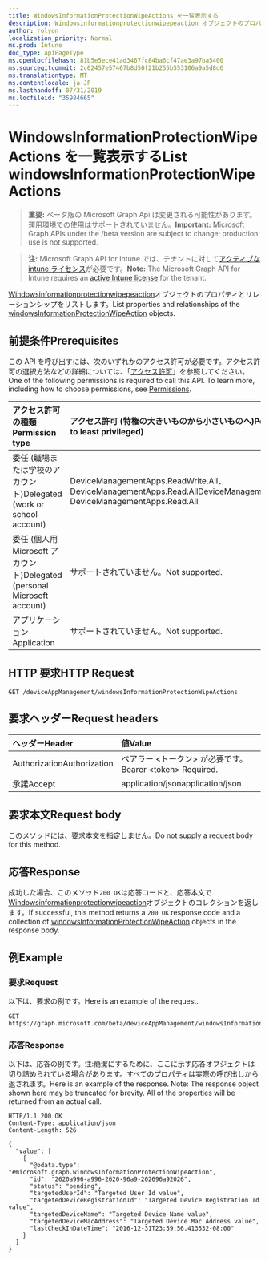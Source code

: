 ```yaml
---
title: WindowsInformationProtectionWipeActions を一覧表示する
description: Windowsinformationprotectionwipepeaction オブジェクトのプロパティとリレーションシップをリストします。
author: rolyon
localization_priority: Normal
ms.prod: Intune
doc_type: apiPageType
ms.openlocfilehash: 81b5e5ece41ad3467fc84ba6cf47ae3a97ba5400
ms.sourcegitcommit: 2c62457e57467b8d50f21b255b553106a9a5d8d6
ms.translationtype: MT
ms.contentlocale: ja-JP
ms.lasthandoff: 07/31/2019
ms.locfileid: "35984665"
---
```

# <a name="list-windowsinformationprotectionwipeactions"></a><span data-ttu-id="a6d70-103">WindowsInformationProtectionWipeActions を一覧表示する</span><span class="sxs-lookup"><span data-stu-id="a6d70-103">List windowsInformationProtectionWipeActions</span></span>

> <span data-ttu-id="a6d70-104">**重要:** ベータ版の Microsoft Graph Api は変更される可能性があります。運用環境での使用はサポートされていません。</span><span class="sxs-lookup"><span data-stu-id="a6d70-104">**Important:** Microsoft Graph APIs under the /beta version are subject to change; production use is not supported.</span></span>

> <span data-ttu-id="a6d70-105">**注:** Microsoft Graph API for Intune では、テナントに対して[アクティブな intune ライセンス](https://go.microsoft.com/fwlink/?linkid=839381)が必要です。</span><span class="sxs-lookup"><span data-stu-id="a6d70-105">**Note:** The Microsoft Graph API for Intune requires an [active Intune license](https://go.microsoft.com/fwlink/?linkid=839381) for the tenant.</span></span>

<span data-ttu-id="a6d70-106">[Windowsinformationprotectionwipepeaction](../resources/intune-mam-windowsinformationprotectionwipeaction.md)オブジェクトのプロパティとリレーションシップをリストします。</span><span class="sxs-lookup"><span data-stu-id="a6d70-106">List properties and relationships of the [windowsInformationProtectionWipeAction](../resources/intune-mam-windowsinformationprotectionwipeaction.md) objects.</span></span>

## <a name="prerequisites"></a><span data-ttu-id="a6d70-107">前提条件</span><span class="sxs-lookup"><span data-stu-id="a6d70-107">Prerequisites</span></span>
<span data-ttu-id="a6d70-p101">この API を呼び出すには、次のいずれかのアクセス許可が必要です。アクセス許可の選択方法などの詳細については、「[アクセス許可](/graph/permissions-reference)」を参照してください。</span><span class="sxs-lookup"><span data-stu-id="a6d70-p101">One of the following permissions is required to call this API. To learn more, including how to choose permissions, see [Permissions](/graph/permissions-reference).</span></span>

|<span data-ttu-id="a6d70-110">アクセス許可の種類</span><span class="sxs-lookup"><span data-stu-id="a6d70-110">Permission type</span></span>|<span data-ttu-id="a6d70-111">アクセス許可 (特権の大きいものから小さいものへ)</span><span class="sxs-lookup"><span data-stu-id="a6d70-111">Permissions (from most to least privileged)</span></span>|
|:---|:---|
|<span data-ttu-id="a6d70-112">委任 (職場または学校のアカウント)</span><span class="sxs-lookup"><span data-stu-id="a6d70-112">Delegated (work or school account)</span></span>|<span data-ttu-id="a6d70-113">DeviceManagementApps.ReadWrite.All、DeviceManagementApps.Read.All</span><span class="sxs-lookup"><span data-stu-id="a6d70-113">DeviceManagementApps.ReadWrite.All, DeviceManagementApps.Read.All</span></span>|
|<span data-ttu-id="a6d70-114">委任 (個人用 Microsoft アカウント)</span><span class="sxs-lookup"><span data-stu-id="a6d70-114">Delegated (personal Microsoft account)</span></span>|<span data-ttu-id="a6d70-115">サポートされていません。</span><span class="sxs-lookup"><span data-stu-id="a6d70-115">Not supported.</span></span>|
|<span data-ttu-id="a6d70-116">アプリケーション</span><span class="sxs-lookup"><span data-stu-id="a6d70-116">Application</span></span>|<span data-ttu-id="a6d70-117">サポートされていません。</span><span class="sxs-lookup"><span data-stu-id="a6d70-117">Not supported.</span></span>|

## <a name="http-request"></a><span data-ttu-id="a6d70-118">HTTP 要求</span><span class="sxs-lookup"><span data-stu-id="a6d70-118">HTTP Request</span></span>
<!-- {
  "blockType": "ignored"
}
-->
``` http
GET /deviceAppManagement/windowsInformationProtectionWipeActions
```

## <a name="request-headers"></a><span data-ttu-id="a6d70-119">要求ヘッダー</span><span class="sxs-lookup"><span data-stu-id="a6d70-119">Request headers</span></span>
|<span data-ttu-id="a6d70-120">ヘッダー</span><span class="sxs-lookup"><span data-stu-id="a6d70-120">Header</span></span>|<span data-ttu-id="a6d70-121">値</span><span class="sxs-lookup"><span data-stu-id="a6d70-121">Value</span></span>|
|:---|:---|
|<span data-ttu-id="a6d70-122">Authorization</span><span class="sxs-lookup"><span data-stu-id="a6d70-122">Authorization</span></span>|<span data-ttu-id="a6d70-123">ベアラー &lt;トークン&gt; が必要です。</span><span class="sxs-lookup"><span data-stu-id="a6d70-123">Bearer &lt;token&gt; Required.</span></span>|
|<span data-ttu-id="a6d70-124">承諾</span><span class="sxs-lookup"><span data-stu-id="a6d70-124">Accept</span></span>|<span data-ttu-id="a6d70-125">application/json</span><span class="sxs-lookup"><span data-stu-id="a6d70-125">application/json</span></span>|

## <a name="request-body"></a><span data-ttu-id="a6d70-126">要求本文</span><span class="sxs-lookup"><span data-stu-id="a6d70-126">Request body</span></span>
<span data-ttu-id="a6d70-127">このメソッドには、要求本文を指定しません。</span><span class="sxs-lookup"><span data-stu-id="a6d70-127">Do not supply a request body for this method.</span></span>

## <a name="response"></a><span data-ttu-id="a6d70-128">応答</span><span class="sxs-lookup"><span data-stu-id="a6d70-128">Response</span></span>
<span data-ttu-id="a6d70-129">成功した場合、このメソッド`200 OK`は応答コードと、応答本文で[Windowsinformationprotectionwipeaction](../resources/intune-mam-windowsinformationprotectionwipeaction.md)オブジェクトのコレクションを返します。</span><span class="sxs-lookup"><span data-stu-id="a6d70-129">If successful, this method returns a `200 OK` response code and a collection of [windowsInformationProtectionWipeAction](../resources/intune-mam-windowsinformationprotectionwipeaction.md) objects in the response body.</span></span>

## <a name="example"></a><span data-ttu-id="a6d70-130">例</span><span class="sxs-lookup"><span data-stu-id="a6d70-130">Example</span></span>

### <a name="request"></a><span data-ttu-id="a6d70-131">要求</span><span class="sxs-lookup"><span data-stu-id="a6d70-131">Request</span></span>
<span data-ttu-id="a6d70-132">以下は、要求の例です。</span><span class="sxs-lookup"><span data-stu-id="a6d70-132">Here is an example of the request.</span></span>
``` http
GET https://graph.microsoft.com/beta/deviceAppManagement/windowsInformationProtectionWipeActions
```

### <a name="response"></a><span data-ttu-id="a6d70-133">応答</span><span class="sxs-lookup"><span data-stu-id="a6d70-133">Response</span></span>
<span data-ttu-id="a6d70-p102">以下は、応答の例です。注:簡潔にするために、ここに示す応答オブジェクトは切り詰められている場合があります。すべてのプロパティは実際の呼び出しから返されます。</span><span class="sxs-lookup"><span data-stu-id="a6d70-p102">Here is an example of the response. Note: The response object shown here may be truncated for brevity. All of the properties will be returned from an actual call.</span></span>
``` http
HTTP/1.1 200 OK
Content-Type: application/json
Content-Length: 526

{
  "value": [
    {
      "@odata.type": "#microsoft.graph.windowsInformationProtectionWipeAction",
      "id": "2620a996-a996-2620-96a9-202696a92026",
      "status": "pending",
      "targetedUserId": "Targeted User Id value",
      "targetedDeviceRegistrationId": "Targeted Device Registration Id value",
      "targetedDeviceName": "Targeted Device Name value",
      "targetedDeviceMacAddress": "Targeted Device Mac Address value",
      "lastCheckInDateTime": "2016-12-31T23:59:56.413532-08:00"
    }
  ]
}
```





